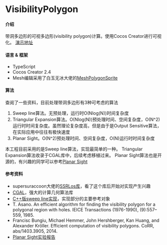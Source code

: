 # VisibilityPolygon

#### 介绍
带洞多边形的可视多边形(visibility polygon)计算。使用Cocos Creator进行可视化。
[演示地址](https://caogtaa.github.io/VisibilityPolygonDemo/)


#### 语言 & 框架
* TypeScript
* Cocos Creator 2.4
* Mesh编辑采用了白玉无冰大佬的[MeshPolygonSprite](https://github.com/baiyuwubing/cocos-creator-examples.git)


#### 算法
查阅了一些资料，目前处理带洞多边形有3种可考虑的算法
1. Sweep line算法。无预处理，运行时O(Nlog(N))时间复杂度
2. Triangular Expansion算法。O(Nlog(N))预处理时间、空间复杂度，O(N^2)运行时时间复杂度。虽然理论复杂度高，但是由于是Output Sensitive算法，在实际应用中往往有极快速度
3. Planar Sight。O(N^2)预处理时间、空间复杂度，O(N)运行时时间复杂度

本工程目前采用的是Sweep line算法，实现最简单的一种。
Triangular Expansion算法收录于CGAL库中，后续考虑移植过来。
Planar Sight算法也是开源的，有兴趣的同学可以参考[Planar Sight](https://github.com/BichengLUO/PlanarSight)


#### 参考资料
* supersuraccoon大佬的[SSRLos库](https://gitee.com/supersuraccoon/ssrlos-cocoscreator_v2)，看了这个库后开始对实现产生兴趣
* [CGAL](https://github.com/CGAL/cgal)，强大的计算几何算法库
* [C++版sweep line实现](git@github.com:trylock/visibility.git)，实现部分的主要参考对象
* T. Asano. An efficient algorithm for finding the visibility polygon for a polygonal region with holes. IEICE Transactions (1976-1990), (9):557–559, 1985.
* Francisc Bungiu, Michael Hemmer, John Hershberger, Kan Huang, and Alexander Kröller. Efficient computation of visibility polygons. CoRR, abs/1403.3905, 2014.
* [Planar Sight实验报告](https://dsa.cs.tsinghua.edu.cn/~deng/cg/project/2015s/2015s-a.pdf)

